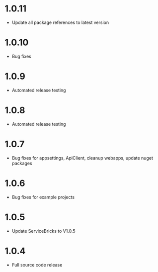 # 1.0.11
- Update all package references to latest version

# 1.0.10
- Bug fixes

# 1.0.9
- Automated release testing

# 1.0.8
- Automated release testing

# 1.0.7
- Bug fixes for appsettings, ApiClient, cleanup webapps, update nuget packages

# 1.0.6
- Bug fixes for example projects

# 1.0.5
- Update ServiceBricks to V1.0.5

# 1.0.4
- Full source code release

